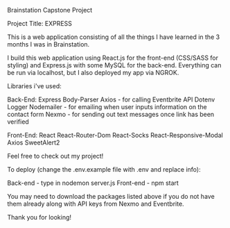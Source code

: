 Brainstation Capstone Project

Project Title: EXPRESS

This is a web application consisting of all the things I have learned in the 3 months I was in Brainstation.

I build this web application using React.js for the front-end (CSS/SASS for styling) and Express.js with some MySQL for the back-end. Everything can be run via localhost, but I also deployed my app via NGROK.

Libraries i've used:

Back-End:
Express
Body-Parser
Axios - for calling Eventbrite API
Dotenv
Logger
Nodemailer - for emailing when user inputs information on the contact form
Nexmo - for sending out text messages once link has been verified

Front-End:
React
React-Router-Dom
React-Socks
React-Responsive-Modal
Axios
SweetAlert2

Feel free to check out my project!

To deploy (change the .env.example file with .env and replace info):

Back-end - type in nodemon server.js
Front-end - npm start

You may need to download the packages listed above if you do not have them already along with API keys from Nexmo and Eventbrite.

Thank you for looking!
